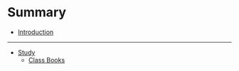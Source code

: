 # Summary

* [Introduction](README.md)
---
* [Study](./study/study.md)
  * [Class Books](./study/class-books.md)